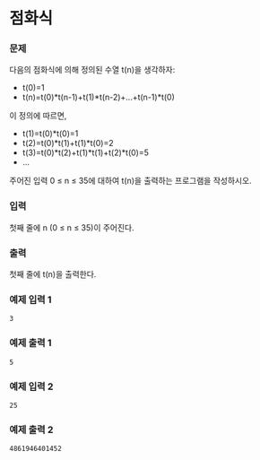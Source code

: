 # 점화식
### 문제 

다음의 점화식에 의해 정의된 수열 t(n)을 생각하자:

- t(0)=1
- t(n)=t(0)*t(n-1)+t(1)*t(n-2)+...+t(n-1)*t(0)

이 정의에 따르면,

- t(1)=t(0)*t(0)=1
- t(2)=t(0)*t(1)+t(1)*t(0)=2
- t(3)=t(0)*t(2)+t(1)*t(1)+t(2)*t(0)=5
- ...

주어진 입력 0 ≤ n ≤ 35에 대하여 t(n)을 출력하는 프로그램을 작성하시오.

### 입력

첫째 줄에 n (0 ≤ n ≤ 35)이 주어진다.

### 출력

첫째 줄에 t(n)을 출력한다.

### 예제 입력 1 

~~~
3
~~~

### 예제 출력 1
 
~~~
5
~~~

### 예제 입력 2

~~~
25
~~~

### 예제 출력 2
 
~~~
4861946401452
~~~

